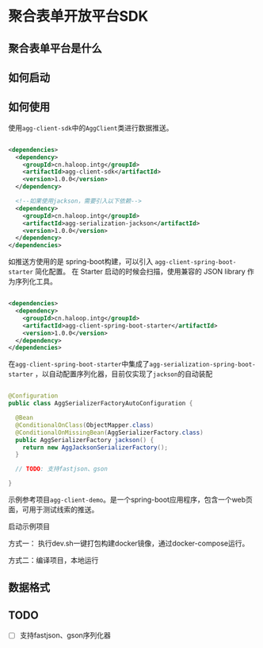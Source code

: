 # 聚合表单开放平台SDK

## 聚合表单平台是什么

## 如何启动

## 如何使用

使用`agg-client-sdk`中的`AggClient`类进行数据推送。

```xml

<dependencies>
  <dependency>
    <groupId>cn.haloop.intg</groupId>
    <artifactId>agg-client-sdk</artifactId>
    <version>1.0.0</version>
  </dependency>

  <!--如果使用jackson，需要引入以下依赖-->
  <dependency>
    <groupId>cn.haloop.intg</groupId>
    <artifactId>agg-serialization-jackson</artifactId>
    <version>1.0.0</version>
  </dependency>
</dependencies>

```

如推送方使用的是 spring-boot构建，可以引入 `agg-client-spring-boot-starter` 简化配置。 在 Starter 启动的时候会扫描，使用兼容的
JSON library 作为序列化工具。

```xml

<dependencies>
  <dependency>
    <groupId>cn.haloop.intg</groupId>
    <artifactId>agg-client-spring-boot-starter</artifactId>
    <version>1.0.0</version>
  </dependency>
</dependencies>
```

在`agg-client-spring-boot-starter`中集成了`agg-serialization-spring-boot-starter`
，以自动配置序列化器，目前仅实现了`jackson`的自动装配

```java

@Configuration
public class AggSerializerFactoryAutoConfiguration {

  @Bean
  @ConditionalOnClass(ObjectMapper.class)
  @ConditionalOnMissingBean(AggSerializerFactory.class)
  public AggSerializerFactory jackson() {
    return new AggJacksonSerializerFactory();
  }

  // TODO: 支持fastjson、gson

}
```

示例参考项目`agg-client-demo`。是一个spring-boot应用程序，包含一个web页面，可用于测试线索的推送。

启动示例项目

方式一： 执行dev.sh一键打包构建docker镜像，通过docker-compose运行。

方式二：编译项目，本地运行

## 数据格式

## TODO

- [ ] 支持fastjson、gson序列化器